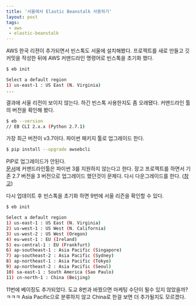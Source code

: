 ```yaml
---
title: '서울에서 Elastic Beanstalk 사용하기'
layout: post
tags:
 - aws
 - elastic-beanstalk
---
```


AWS 한국 리젼이 추가되면서 빈스톡도 서울에 설치해봤다. 프로젝트를 새로 만들고 깃 커밋을 작성한 뒤에 
AWS 커맨드라인 명령어로 빈스톡을 초기화 했다.

```bash
$ eb init

Select a default region
1) us-east-1 : US East (N. Virginia)
...
```

결과에 서울 리전이 보이지 않는다. 하긴 빈스톡 사용한지도 좀 오래됐다. 커맨드라인 툴의 버전을 확인해 봤다.

```bash
$ eb --version
// EB CLI 2.x.x (Python 2.7.1)  
```

가장 최근 버전이 v3.7이다. 파이썬 패키지 툴로 업그레이드 한다. 

```bash
$ pip install --upgrade awsebcli
```

PIP로 업그레이드가 안된다.  
[문서](http://docs.aws.amazon.com/elasticbeanstalk/latest/dg/eb-cli3-install.html)에 
커맨드라인툴은 파이썬 3를 지원하지 않는다고 한다. 장고 프로젝트를 하면서 기존 2.7 버전을
3 버전으로 업그레이드 했던것이 문제다. 다시 다운그레이드를 한다. 
([참고](http://stackoverflow.com/questions/5621952/uninstall-python-3-2-on-mac-os-x-10-6-7))


다시 업데이트 후 빈스톡을 초기화 하면  9번에 서울 리즌을 확인할 수 있다.  

```bash
$ eb init

Select a default region
1) us-east-1 : US East (N. Virginia)
2) us-west-1 : US West (N. California)
3) us-west-2 : US West (Oregon)
4) eu-west-1 : EU (Ireland)
5) eu-central-1 : EU (Frankfurt)
6) ap-southeast-1 : Asia Pacific (Singapore)
7) ap-southeast-2 : Asia Pacific (Sydney)
8) ap-northeast-1 : Asia Pacific (Tokyo)
9) ap-northeast-2 : Asia Pacific (Seoul)
10) sa-east-1 : South America (Sao Paulo)
11) cn-north-1 : China (Beijing)
```
 
11번에 베이징도 추가되었다. 도교 8번과 바꿨으면 마케팅 수단이 될수 있지 않았을까?ㅋㅋㅋ 
Asia Pacific으로 분류하지 않고 China로 한걸 보면 더 추가될지도 모르겠다.

